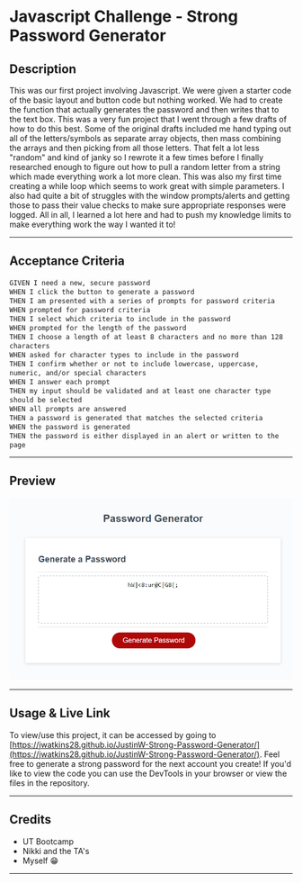 # Javascript Challenge - Strong Password Generator

## **Description**

This was our first project involving Javascript. We were given a starter code of the basic layout and button code but nothing worked. We had to create the function that actually generates the password and then writes that to the text box. This was a very fun project that I went through a few drafts of how to do this best. Some of the original drafts included me hand typing out all of the letters/symbols as separate array objects, then mass combining the arrays and then picking from all those letters. That felt a lot less "random" and kind of janky so I rewrote it a few times before I finally researched enough to figure out how to pull a random letter from a string which made everything work a lot more clean. This was also my first time creating a while loop which seems to work great with simple parameters. I also had quite a bit of struggles with the window prompts/alerts and getting those to pass their value checks to make sure appropriate responses were logged. All in all, I learned a lot here and had to push my knowledge limits to make everything work the way I wanted it to! 

---

## **Acceptance Criteria**
```
GIVEN I need a new, secure password
WHEN I click the button to generate a password
THEN I am presented with a series of prompts for password criteria
WHEN prompted for password criteria
THEN I select which criteria to include in the password
WHEN prompted for the length of the password
THEN I choose a length of at least 8 characters and no more than 128 characters
WHEN asked for character types to include in the password
THEN I confirm whether or not to include lowercase, uppercase, numeric, and/or special characters
WHEN I answer each prompt
THEN my input should be validated and at least one character type should be selected
WHEN all prompts are answered
THEN a password is generated that matches the selected criteria
WHEN the password is generated
THEN the password is either displayed in an alert or written to the page
```
---

## **Preview**
![Website Preview](./assets/screenshot.PNG)

---

## **Usage & Live Link**

To view/use this project, it can be accessed by going to [https://jwatkins28.github.io/JustinW-Strong-Password-Generator/](https://jwatkins28.github.io/JustinW-Strong-Password-Generator/). Feel free to generate a strong password for the next account you create! If you'd like to view the code you can use the DevTools in your browser or view the files in the repository. 

---

## **Credits**

- UT Bootcamp
- Nikki and the TA's
- Myself 😁 

---
